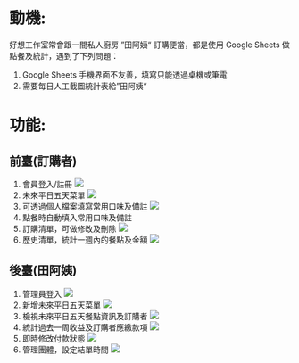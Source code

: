 # 動機:

好想工作室常會跟一間私人廚房 ”田阿姨“ 訂購便當，都是使用 Google Sheets 做點餐及統計，遇到了下列問題：

1. Google Sheets 手機界面不友善，填寫只能透過桌機或筆電
2. 需要每日人工截圖統計表給”田阿姨“

# 功能:

## 前臺(訂購者)
  1. 會員登入/註冊
  ![](https://i.imgur.com/wafOJzC.gif)
  2. 未來平日五天菜單
  ![](https://i.imgur.com/uYWFHOa.gif)
  3. 可透過個人檔案填寫常用口味及備註
  ![](https://i.imgur.com/vkhLNMC.gif)
  4. 點餐時自動填入常用口味及備註
  5. 訂購清單，可做修改及刪除
  ![](https://i.imgur.com/w1ju64P.gif)
  6. 歷史清單，統計一週內的餐點及金額
  ![](https://i.imgur.com/FBFJbwX.png)

## 後臺(田阿姨)
  1. 管理員登入
  ![](https://i.imgur.com/bY9U4JS.png)
  1. 新增未來平日五天菜單
  ![](https://i.imgur.com/IOcgREV.gif)
  1. 檢視未來平日五天餐點資訊及訂購者
  ![](https://i.imgur.com/LN9wtAn.gif)
  1. 統計過去一周收益及訂購者應繳款項
  ![](https://i.imgur.com/veUCOZB.gif)
  1. 即時修改付款狀態
  ![](https://i.imgur.com/aVnD95N.gif)
  1. 管理團體，設定結單時間
  ![](https://i.imgur.com/a10tWwC.gif)

